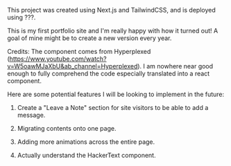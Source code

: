 This project was created using Next.js and TailwindCSS, and is deployed using ???.

This is my first portfolio site and I'm really happy with how it turned out! A goal of mine might be to create a new version every year.

Credits: The <HackerText /> component comes from Hyperplexed (https://www.youtube.com/watch?v=W5oawMJaXbU&ab_channel=Hyperplexed). I am nowhere near good enough to fully comprehend the code especially translated into a react component.

Here are some potential features I will be looking to implement in the future:

1. Create a "Leave a Note" section for site visitors to be able to add a message. 

2. Migrating contents onto one page.

3. Adding more animations across the entire page.

4. Actually understand the HackerText component.